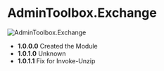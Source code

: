# **AdminToolbox.Exchange**

![AdminToolbox.Exchange](https://github.com/TheTaylorLee/AdminToolbox/blob/master/Images/AdminToolbox.Exchange.png)

* **1.0.0.0** Created the Module
* **1.0.1.0** Unknown
* **1.0.1.1** Fix for Invoke-Unzip
